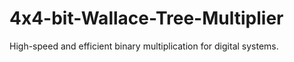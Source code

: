 # 4x4-bit-Wallace-Tree-Multiplier
High-speed and efficient binary multiplication for digital systems.
